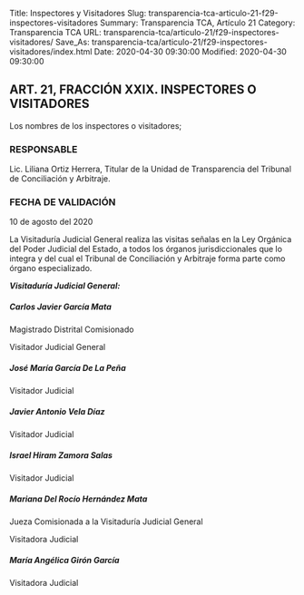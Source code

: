 Title: Inspectores y Visitadores
Slug: transparencia-tca-articulo-21-f29-inspectores-visitadores
Summary: Transparencia TCA, Artículo 21
Category: Transparencia TCA
URL: transparencia-tca/articulo-21/f29-inspectores-visitadores/
Save_As: transparencia-tca/articulo-21/f29-inspectores-visitadores/index.html
Date: 2020-04-30 09:30:00
Modified: 2020-04-30 09:30:00


## ART. 21, FRACCIÓN XXIX. INSPECTORES O VISITADORES

Los nombres de los inspectores o visitadores;

### RESPONSABLE

Lic. Liliana Ortiz Herrera, Titular de la Unidad de Transparencia del Tribunal de Conciliación y Arbitraje.

### FECHA DE VALIDACIÓN

10 de agosto del 2020

La Visitaduría Judicial General realiza las visitas señalas en la Ley Orgánica del Poder Judicial del Estado, a todos los órganos jurisdiccionales que lo integra y del cual el Tribunal de Conciliación y Arbitraje forma parte como órgano especializado.

***Visitaduría Judicial General:***

##### *Carlos Javier García Mata*

Magistrado Distrital Comisionado

Visitador Judicial General

##### *José María García De La Peña*

Visitador Judicial

##### *Javier Antonio Vela Díaz*

Visitador Judicial

##### *Israel Hiram Zamora Salas*

Visitador Judicial

##### *Mariana Del Rocío Hernández Mata*

Jueza Comisionada a la Visitaduría Judicial General

Visitadora Judicial

##### *María Angélica Girón García*

Visitadora Judicial


